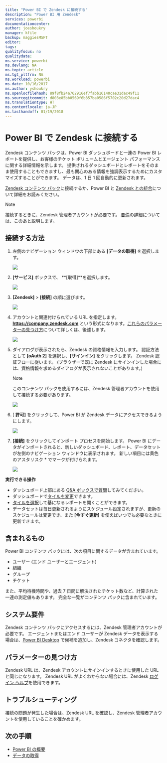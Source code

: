 ```yaml
---
title: "Power BI で Zendesk に接続する"
description: "Power BI 用 Zendesk"
services: powerbi
documentationcenter: 
author: joeshoukry
manager: kfile
backup: maggiesMSFT
editor: 
tags: 
qualityfocus: no
qualitydate: 
ms.service: powerbi
ms.devlang: NA
ms.topic: article
ms.tgt_pltfrm: NA
ms.workload: powerbi
ms.date: 10/16/2017
ms.author: yshoukry
ms.openlocfilehash: 89f8fb24a762916ef7fabb16140cae31dac49f11
ms.sourcegitcommit: d803e85bb0569f6b357ba0586f5702c20d27dac4
ms.translationtype: HT
ms.contentlocale: ja-JP
ms.lasthandoff: 01/19/2018
---
```

# <a name="connect-to-zendesk-with-power-bi"></a>Power BI で Zendesk に接続する
Zendesk コンテンツ パックは、Power BI ダッシュボードと一連の Power BI レポートを提供し、お客様のチケット ボリュームとエージェント パフォーマンスに関する詳細情報を示します。 提供されるダッシュボードとレポートをそのまま使用することもできますし、最も関心のある情報を強調表示するためにカスタマイズすることができます。  データは、1 日 1 回自動的に更新されます。 

[Zendesk コンテンツ パック](https://app.powerbi.com/getdata/services/zendesk)に接続するか、Power BI と [Zendesk との統合](https://powerbi.microsoft.com/integrations/zendesk)について詳細をお読みください。

>[!NOTE]
>接続するときに、Zendesk 管理者アカウントが必要です。 [要件](#Requirements)の詳細については、このあと説明します。

## <a name="how-to-connect"></a>接続する方法
1. 左側のナビゲーション ウィンドウの下部にある **[データの取得]** を選択します。
   
   ![](media/service-connect-to-zendesk/pbi_getdata.png)
2. **[サービス]** ボックスで、 **[取得]**を選択します。
   
   ![](media/service-connect-to-zendesk/pbi_getservices.png) 
3. **[Zendesk]** \> **[接続]** の順に選びます。
   
   ![](media/service-connect-to-zendesk/zendesk.png)
4. アカウントと関連付けられている URL を指定します。 **https://company.zendesk.com** という形式になります。[これらのパラメーターの見つけ方](#FindingParams)について詳しくは、後述します。
   
   ![](media/service-connect-to-zendesk/pbi_zendeskconnect.png)
5. ダイアログが表示されたら、Zendesk の資格情報を入力します。  認証方法として **[oAuth 2]** を選択し、**[サインイン]** をクリックします。 Zendesk 認証フローに従います。 (ブラウザーで既に Zendesk にサインインした場合には、資格情報を求めるダイアログが表示されないことがあります。)
   
   > [!NOTE]
   > このコンテンツ パックを使用するには、Zendesk 管理者アカウントを使用して接続する必要があります。 
   > 
   > 
   
   ![](media/service-connect-to-zendesk/pbi_zendesksignin.png)
6. [ **許可]** をクリックして、Power BI が Zendesk データにアクセスできるようにします。
   
   ![](media/service-connect-to-zendesk/zendesk2.jpg)
7. **[接続]** をクリックしてインポート プロセスを開始します。 Power BI にデータがインポートされると、新しいダッシュボード、レポート、データセットが左側のナビゲーション ウィンドウに表示されます。 新しい項目には黄色のアスタリスク \* でマークが付けられます。
   
   ![](media/service-connect-to-zendesk/pbi_zendeskdash.png)

**実行できる操作**

* ダッシュボード上部にある [Q&A ボックスで質問](power-bi-q-and-a.md)してみてください。
* ダッシュボードで[タイルを変更](service-dashboard-edit-tile.md)できます。
* [タイルを選択](service-dashboard-tiles.md)して基になるレポートを開くことができます。
* データセットは毎日更新されるようにスケジュール設定されますが、更新のスケジュールは変更でき、また **[今すぐ更新]** を使えばいつでも必要なときに更新できます。

## <a name="whats-included"></a>含まれるもの
Power BI コンテンツ パックには、次の項目に関するデータが含まれています。  

* ユーザー (エンド ユーザーとエージェント)  
* 組織  
* グループ  
* チケット  

また、平均待機時間や、過去 7 日間に解決されたチケット数など、計算された一連の測定値もあります。 完全な一覧がコンテンツ パックに含まれています。

<a name="Requirements"></a>

## <a name="system-requirements"></a>システム要件
Zendesk コンテンツ パックにアクセスするには、Zendesk 管理者アカウントが必要です。 エージェントまたはエンド ユーザーが Zendesk データを表示する場合は、[Power BI Desktop](desktop-connect-to-data.md) で候補を追加し、Zendesk コネクタを確認します。

<a name="FindingParams"></a>

## <a name="finding-parameters"></a>パラメーターの見つけ方
Zendesk URL は、Zendesk アカウントにサインインするときに使用した URL と同じになります。 Zendesk URL がよくわからない場合には、Zendesk [ログイン ヘルプ](https://www.zendesk.com/login/)を使用できます。

## <a name="troubleshooting"></a>トラブルシューティング
接続の問題が発生した場合は、Zendesk URL を確認し、Zendesk 管理者アカウントを使用していることを確かめます。

## <a name="next-steps"></a>次の手順
* [Power BI の概要](service-get-started.md)
* [データの取得](service-get-data.md)

